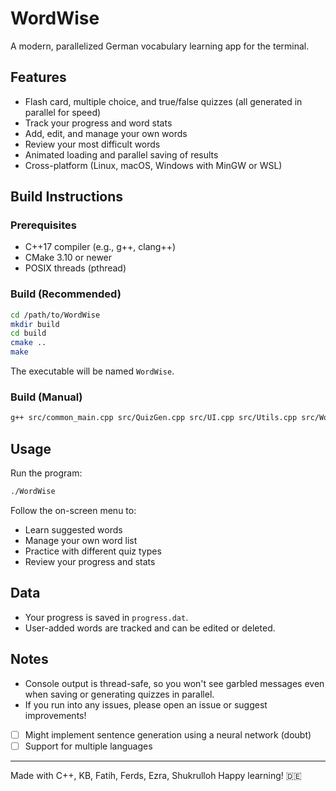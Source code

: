 # WordWise

A modern, parallelized German vocabulary learning app for the terminal.


## Features
- Flash card, multiple choice, and true/false quizzes (all generated in parallel for speed)
- Track your progress and word stats
- Add, edit, and manage your own words
- Review your most difficult words
- Animated loading and parallel saving of results
- Cross-platform (Linux, macOS, Windows with MinGW or WSL)

## Build Instructions

### Prerequisites
- C++17 compiler (e.g., g++, clang++)
- CMake 3.10 or newer
- POSIX threads (pthread)

### Build (Recommended)
```sh
cd /path/to/WordWise
mkdir build
cd build
cmake ..
make
```
The executable will be named `WordWise`.

### Build (Manual)
```sh
g++ src/common_main.cpp src/QuizGen.cpp src/UI.cpp src/Utils.cpp src/WordDatabase.cpp -o WordWise -lpthread
```

## Usage
Run the program:
```sh
./WordWise
```

Follow the on-screen menu to:
- Learn suggested words
- Manage your own word list
- Practice with different quiz types
- Review your progress and stats

## Data
- Your progress is saved in `progress.dat`.
- User-added words are tracked and can be edited or deleted.

## Notes
- Console output is thread-safe, so you won't see garbled messages even when saving or generating quizzes in parallel.
- If you run into any issues, please open an issue or suggest improvements!
- [ ] Might implement sentence generation using a neural network (doubt)
- [ ] Support for multiple languages

---

Made with C++, KB, Fatih, Ferds, Ezra, Shukrulloh
Happy learning! 🇩🇪

